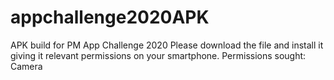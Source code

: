 # appchallenge2020APK
APK build for PM App Challenge 2020
Please download the file and install it giving it relevant permissions on your smartphone.
Permissions sought: Camera
